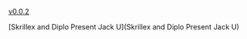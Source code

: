[v0.0.2](https://github.com/littleflute/Skrillex/edit/master/README.md)

[Skrillex and Diplo Present Jack U](Skrillex and Diplo Present Jack U)

